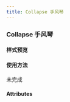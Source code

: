 ```yaml
---
title: Collapse 手风琴
---
```


### Collapse 手风琴

#### 样式预览
<collapse-demo></collapse-demo>


#### 使用方法
未完成

#### Attributes